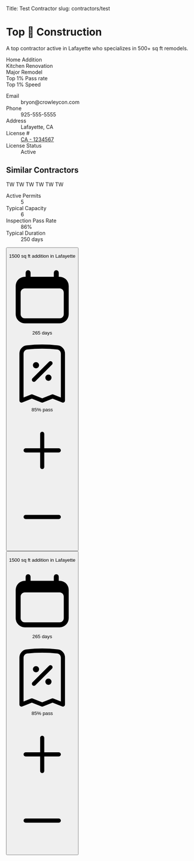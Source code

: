 Title: Test Contractor
slug: contractors/test

<div class="mx-auto max-w-7xl text-base mt-10">
  <div class="md:flex no-wrap mx-2">
    <!-- Left Side -->
    <div class="w-full md:w-3/12 lg:pr-8">
      <!-- Profile Card -->
      <div class="bg-white">
        <h1 class="text-gray-900 font-bold text-3xl leading-8 my-1">Top 🐶 Construction</h1>
        <p class="text-gray-500 hover:text-gray-600 leading-6 mb-4">A top contractor active in Lafayette who specializes in 500+ sq ft remodels.</p>
        <div class="flex flex-wrap gap-2">
          <div class="inline-flex items-center rounded-full bg-gray-100 px-2.5 py-0.5 text-xs  text-gray-800">Home Addition</div>
          <div class="inline-flex items-center rounded-full bg-red-100 px-2.5 py-0.5 text-xs  text-red-800">Kitchen Renovation</div>
          <div class="inline-flex items-center rounded-full bg-yellow-100 px-2.5 py-0.5 text-xs  text-yellow-800">Major Remodel</div>
          <div class="inline-flex items-center rounded-full bg-green-100 px-2.5 py-0.5 text-xs  text-green-800">Top 1% Pass rate</div>
          <div class="inline-flex items-center rounded-full bg-blue-100 px-2.5 py-0.5 text-xs  text-blue-800">Top 1% Speed</div>
        </div>
        <dl class="divide-y divide-gray-200 border-gray-200 mt-5">
          <div class="flex justify-between py-3 text-sm ">
            <dt class="text-gray-500">Email</dt>
            <dd class="whitespace-nowrap text-gray-900">bryon@crowleycon.com</dd>
          </div>
          <div class="flex justify-between py-3 text-sm ">
            <dt class="text-gray-500">Phone</dt>
            <dd class="whitespace-nowrap text-gray-900">925-555-5555</dd>
          </div>
          <div class="flex justify-between py-3 text-sm ">
            <dt class="text-gray-500">Address</dt>
            <dd class="whitespace-nowrap text-gray-900">Lafayette, CA</dd>
          </div>
          <div class="flex justify-between py-3 text-sm ">
            <dt class="text-gray-500">License #</dt>
            <dd class="whitespace-nowrap text-gray-900 hover:font-underline">
              <a href="#" target="_blank">CA - 1234567</a>
            </dd>
          </div>
          <div class="flex justify-between py-3 text-sm ">
            <dt class="text-gray-500">License Status</dt>
            <dd><span class="inline-flex items-center rounded-full bg-green-100 px-2.5 py-0.5 text-xs  text-green-800">Active</span></dd>
          </div>
        </dl>
      </div>
      <div class="bg-white mt-4 lg:mt-10">
        <h2 class="flex items-center space-x-3 font-bold text-gray-900 text-xl leading-8 mb-2">Similar Contractors</h2>
        <div class="grid grid-cols-3 gap-2">
          <span class="inline-flex h-14 w-14 items-center justify-center rounded-full bg-gray-500">
            <span class="text-xl  leading-none text-white">TW</span>
          </span>
          <span class="inline-flex h-14 w-14 items-center justify-center rounded-full bg-gray-500">
            <span class="text-xl  leading-none text-white">TW</span>
          </span>
          <span class="inline-flex h-14 w-14 items-center justify-center rounded-full bg-gray-500">
            <span class="text-xl  leading-none text-white">TW</span>
          </span>
          <span class="inline-flex h-14 w-14 items-center justify-center rounded-full bg-gray-500">
            <span class="text-xl  leading-none text-white">TW</span>
          </span>
          <span class="inline-flex h-14 w-14 items-center justify-center rounded-full bg-gray-500">
            <span class="text-xl  leading-none text-white">TW</span>
          </span>
          <span class="inline-flex h-14 w-14 items-center justify-center rounded-full bg-gray-500">
            <span class="text-xl  leading-none text-white">TW</span>
          </span>
        </div>
      </div>
    </div>
    <!-- Right Side -->
    <div class="w-full md:w-9/12 mx-2">
      <div class="mx-auto max-w-4xl">
        <dl class="my-5">
          <div id="jobChart" class="w-full h-50"></div>
        </dl>
        <dl class="mb-5 grid grid-cols-1 gap-5 sm:grid-cols-4">
          <div class="overflow-hidden rounded-lg bg-slate-50 px-4 py-5 shadow sm:p-6">
            <dt class="truncate text-sm  text-gray-500">Active Permits</dt>
            <dd class="mt-1 text-3xl  tracking-tight text-gray-900">5</dd>
          </div>
          <div class="overflow-hidden rounded-lg bg-slate-50 px-4 py-5 shadow sm:p-6">
            <dt class="truncate text-sm  text-gray-500">Typical Capacity</dt>
            <dd class="mt-1 text-3xl  tracking-tight text-gray-900">6</dd>
          </div>
          <div class="overflow-hidden rounded-lg bg-slate-50 px-4 py-5 shadow sm:p-6">
            <dt class="truncate text-sm  text-gray-500">Inspection Pass Rate</dt>
            <dd class="mt-1 text-3xl  tracking-tight text-gray-900">86%</dd>
          </div>
          <div class="overflow-hidden rounded-lg bg-slate-50 px-4 py-5 shadow sm:p-6">
            <dt class="truncate text-sm  text-gray-500">Typical Duration</dt>
            <dd class="mt-1 text-3xl  tracking-tight text-gray-900">250 days</dd>
          </div>
        </dl>
      </div>
      <div class="mx-auto max-w-4xl divide-y divide-gray-900/10">
        <dl class="mt-10 space-y-6 divide-y divide-gray-900/10 -mt-2">
          <!-- template -->
          <div x-data="{ open: false }" class="pt-6">
            <dt>
              <button type="button" x-description="Expand/collapse question button" class="flex w-full items-start justify-between text-left text-gray-900" aria-controls="faq-1" @click="open = !open" aria-expanded="false" x-bind:aria-expanded="open.toString()">
                <div>
                  <p class="text-base  leading-7">1500 sq ft addition in Lafayette</p>
                  <div class="sm:flex mt-2">
                    <p class="flex items-center text-sm text-gray-500">
                      <svg class="mr-1.5 h-5 w-5 flex-shrink-0 text-gray-400" viewBox="0 0 20 20" fill="currentColor" aria-hidden="true">
                        <path fill-rule="evenodd" d="M5.75 2a.75.75 0 01.75.75V4h7V2.75a.75.75 0 011.5 0V4h.25A2.75 2.75 0 0118 6.75v8.5A2.75 2.75 0 0115.25 18H4.75A2.75 2.75 0 012 15.25v-8.5A2.75 2.75 0 014.75 4H5V2.75A.75.75 0 015.75 2zm-1 5.5c-.69 0-1.25.56-1.25 1.25v6.5c0 .69.56 1.25 1.25 1.25h10.5c.69 0 1.25-.56 1.25-1.25v-6.5c0-.69-.56-1.25-1.25-1.25H4.75z" clip-rule="evenodd"></path>
                      </svg>
                      265 days
                    </p>
                    <p class="mt-2 flex items-center text-sm text-gray-500 sm:ml-6 sm:mt-0">
                      <svg xmlns="http://www.w3.org/2000/svg" fill="none" viewBox="0 0 24 24" stroke-width="1.5" stroke="currentColor" class="mr-1.5 h-5 w-5 flex-shrink-0 text-gray-400">
                        <path stroke-linecap="round" stroke-linejoin="round" d="M9 14.25l6-6m4.5-3.493V21.75l-3.75-1.5-3.75 1.5-3.75-1.5-3.75 1.5V4.757c0-1.108.806-2.057 1.907-2.185a48.507 48.507 0 0111.186 0c1.1.128 1.907 1.077 1.907 2.185zM9.75 9h.008v.008H9.75V9zm.375 0a.375.375 0 11-.75 0 .375.375 0 01.75 0zm4.125 4.5h.008v.008h-.008V13.5zm.375 0a.375.375 0 11-.75 0 .375.375 0 01.75 0z" />
                      </svg>
                      85% pass 
                    </p>
                  </div>
                </div>
                <span class="ml-6 flex h-7 items-center">
                  <svg x-description="Icon when question is collapsed." x-state:on="Item expanded" x-state:off="Item collapsed" class="h-6 w-6" :class="{ 'hidden': open }" fill="none" viewBox="0 0 24 24" stroke-width="1.5" stroke="currentColor" aria-hidden="true">
                    <path stroke-linecap="round" stroke-linejoin="round" d="M12 6v12m6-6H6"></path>
                  </svg>
                  <svg x-description="Icon when question is expanded." x-state:on="Item expanded" x-state:off="Item collapsed" class="h-6 w-6 hidden" :class="{ 'hidden': !(open) }" fill="none" viewBox="0 0 24 24" stroke-width="1.5" stroke="currentColor" aria-hidden="true">
                    <path stroke-linecap="round" stroke-linejoin="round" d="M18 12H6"></path>
                  </svg>
                </span>
              </button>
            </dt>
            <dd class="mt-4" id="faq-1" x-show="open" x-transition style="display: none;">
              <div class="flex flex-initial">
                <div id='myDiv'></div>
                <div class="pl-4">
                  <div class="flex flex-wrap gap-2 mb-4">
                    <div class="inline-flex items-center rounded-full bg-gray-100 px-2.5 py-0.5 text-xs  text-gray-800">Home Addition</div>
                    <div class="inline-flex items-center rounded-full bg-red-100 px-2.5 py-0.5 text-xs  text-red-800">Kitchen Renovation</div>
                    <div class="inline-flex items-center rounded-full bg-yellow-100 px-2.5 py-0.5 text-xs  text-yellow-800">Major Remodel</div>
                  </div>
                  <dl class="grid grid-cols-1 gap-x-2 gap-y-4 sm:grid-cols-2">
                    <div class="sm:col-span-1">
                      <dt class="text-sm  text-gray-500">Full address</dt>
                      <dd class="mt-1 text-sm text-gray-900">123 Main St, Lafayette, CA 94549</dd>
                    </div>
                    <div class="sm:col-span-1">
                      <dt class="text-sm  text-gray-500">Square footage</dt>
                      <dd class="mt-1 text-sm text-gray-900">1500</dd>
                    </div>
                    <div class="sm:col-span-1">
                      <dt class="text-sm  text-gray-500">Number of structures</dt>
                      <dd class="mt-1 text-sm text-gray-900">2</dd>
                    </div>
                    <div class="sm:col-span-1">
                      <dt class="text-sm  text-gray-500">Fees</dt>
                      <dd class="mt-1 text-sm text-gray-900">$120,000</dd>
                    </div>
                    <div class="sm:col-span-2">
                      <dt class="text-sm  text-gray-500">About</dt>
                      <dd class="mt-1 text-sm text-gray-900">Fugiat ipsum ipsum deserunt culpa aute sint do nostrud anim incididunt cillum culpa consequat. Excepteur qui ipsum aliquip consequat sint. Sit id mollit nulla mollit nostrud in ea officia proident. Irure nostrud pariatur mollit ad adipisicing reprehenderit deserunt qui eu.</dd>
                    </div>
                  </dl>
                </div>
              </div>
            </dd>
          </div>
          <!-- endtemplate -->
          <div x-data="{ open: false }" class="pt-6">
            <dt>
              <button type="button" x-description="Expand/collapse question button" class="flex w-full items-start justify-between text-left text-gray-900" aria-controls="faq-1" @click="open = !open" aria-expanded="false" x-bind:aria-expanded="open.toString()">
                <div>
                  <p class="text-base  leading-7">1500 sq ft addition in Lafayette</p>
                  <div class="sm:flex mt-2">
                    <p class="flex items-center text-sm text-gray-500">
                      <svg class="mr-1.5 h-5 w-5 flex-shrink-0 text-gray-400" viewBox="0 0 20 20" fill="currentColor" aria-hidden="true">
                        <path fill-rule="evenodd" d="M5.75 2a.75.75 0 01.75.75V4h7V2.75a.75.75 0 011.5 0V4h.25A2.75 2.75 0 0118 6.75v8.5A2.75 2.75 0 0115.25 18H4.75A2.75 2.75 0 012 15.25v-8.5A2.75 2.75 0 014.75 4H5V2.75A.75.75 0 015.75 2zm-1 5.5c-.69 0-1.25.56-1.25 1.25v6.5c0 .69.56 1.25 1.25 1.25h10.5c.69 0 1.25-.56 1.25-1.25v-6.5c0-.69-.56-1.25-1.25-1.25H4.75z" clip-rule="evenodd"></path>
                      </svg>
                      265 days
                    </p>
                    <p class="mt-2 flex items-center text-sm text-gray-500 sm:ml-6 sm:mt-0">
                      <svg xmlns="http://www.w3.org/2000/svg" fill="none" viewBox="0 0 24 24" stroke-width="1.5" stroke="currentColor" class="mr-1.5 h-5 w-5 flex-shrink-0 text-gray-400">
                        <path stroke-linecap="round" stroke-linejoin="round" d="M9 14.25l6-6m4.5-3.493V21.75l-3.75-1.5-3.75 1.5-3.75-1.5-3.75 1.5V4.757c0-1.108.806-2.057 1.907-2.185a48.507 48.507 0 0111.186 0c1.1.128 1.907 1.077 1.907 2.185zM9.75 9h.008v.008H9.75V9zm.375 0a.375.375 0 11-.75 0 .375.375 0 01.75 0zm4.125 4.5h.008v.008h-.008V13.5zm.375 0a.375.375 0 11-.75 0 .375.375 0 01.75 0z" />
                      </svg>
                      85% pass 
                    </p>
                  </div>
                </div>
                <span class="ml-6 flex h-7 items-center">
                  <svg x-description="Icon when question is collapsed." x-state:on="Item expanded" x-state:off="Item collapsed" class="h-6 w-6" :class="{ 'hidden': open }" fill="none" viewBox="0 0 24 24" stroke-width="1.5" stroke="currentColor" aria-hidden="true">
                    <path stroke-linecap="round" stroke-linejoin="round" d="M12 6v12m6-6H6"></path>
                  </svg>
                  <svg x-description="Icon when question is expanded." x-state:on="Item expanded" x-state:off="Item collapsed" class="h-6 w-6 hidden" :class="{ 'hidden': !(open) }" fill="none" viewBox="0 0 24 24" stroke-width="1.5" stroke="currentColor" aria-hidden="true">
                    <path stroke-linecap="round" stroke-linejoin="round" d="M18 12H6"></path>
                  </svg>
                </span>
              </button>
            </dt>
            <dd class="mt-4" id="faq-1" x-show="open" style="display: none;">
              <div class="flex flex-initial">
                <div id='myDiv2'></div>
                <div class="pl-4">
                  <p class="text-base leading-7 text-gray-600">Because they're so good at it. Lorem ipsum dolor sit amet consectetur adipisicing elit. Quas cupiditate laboriosam fugiat.</p>
                </div>
              </div>
            </dd>
          </div>
        </dl>      
      </div>
    </div>
  </div>
</div>


<script type="text/javascript">
  var jobChart = {
    x: ["2022-01", "2022-02", "2022-03", "2022-04", "2022-05", "2022-06", "2022-07", "2022-08", "2022-09", "2022-10", "2022-11", "2022-12"],
    y: [5, 0, 2, 1, 0, 3, 1, 0, 5, 0, 1, 0],
    type: 'scatter',
    mode: 'markers',
    marker: {
      size: 12
    }
  };
  var layout = {
    showlegend: false,
    height: 150,
    margin: {
      b: 20,
      l: 30,
      r: 0,
      t: 0
    },
    yaxis: {
      title: 'Permits',
      tickmode: 'linear',
      tick0: 0,
      dtick: 1,
    }
  };
  Plotly.newPlot('jobChart', [jobChart], layout, {displayModeBar: false, responsive: true});
</script>


<script type="text/javascript">

var data = [{
  type:'scattermapbox',
  lat:['45.5017'],
  lon:['-73.5673'],
  mode:'markers',
  marker: {
    size:14
  },
  text:['Montreal'],
  showlegend: false,
}]

var layout = {
  autosize: true,
  hovermode:'closest',
  margin: {
    b: 0,
    l: 0,
    r: 0,
    t: 0
  },
  width: 350,
  height: 350,
  mapbox: {
    bearing:0,
    center: {
      lat:45,
      lon:-73
    },
    pitch:0,
    zoom:5,
    height: 350,
    logoPosition: 'top-left',
    attributionControl: false
  },
}

Plotly.setPlotConfig({
  mapboxAccessToken: "pk.eyJ1Ijoic2hvdmVscyIsImEiOiJjbGZ2azd3eG0wMWZ4M3JvYW5oMDRid3VmIn0.DOWDV3_aXoBc0NzDRs-nPQ"
})

Plotly.newPlot('myDiv', data, layout, {displayModeBar: false, responsive: true})
Plotly.newPlot('myDiv2', data, layout, {displayModeBar: false, responsive: true})

</script>